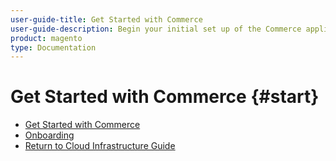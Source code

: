```yaml
---
user-guide-title: Get Started with Commerce
user-guide-description: Begin your initial set up of the Commerce application in the Cloud infrastructure.
product: magento
type: Documentation
---
```


# Get Started with Commerce {#start}

- [Get Started with Commerce](overview.md)
- [Onboarding](onboarding.md)
- [Return to Cloud Infrastructure Guide](https://experienceleague.adobe.com/docs/commerce-cloud-service/user-guide/overview.html)
